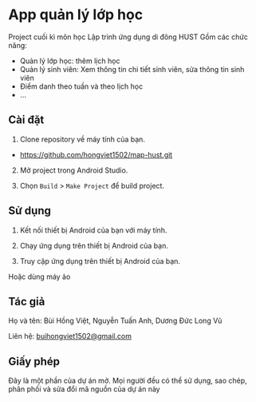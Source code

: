 # App quản lý lớp học

Project cuối kì môn học Lập trình ứng dụng di đông HUST
Gồm các chức năng: 
- Quản lý lớp học: thêm lịch học
- Quản lý sinh viên: Xem thông tin chi tiết sinh viên, sửa thông tin sinh viên
- Điểm danh theo tuần và theo lịch học
- ...

## Cài đặt

1. Clone repository về máy tính của bạn.
- https://github.com/hongviet1502/map-hust.git
2. Mở project trong Android Studio.

3. Chọn `Build` > `Make Project` để build project.

## Sử dụng

1. Kết nối thiết bị Android của bạn với máy tính.

2. Chạy ứng dụng trên thiết bị Android của bạn.

3. Truy cập ứng dụng trên thiết bị Android của bạn.

Hoặc dùng máy ảo


## Tác giả

Họ và tên: Bùi Hồng Việt, Nguyễn Tuấn Anh, Dương Đức Long Vũ

Liên hệ: buihongviet1502@gmail.com

## Giấy phép

Đây là một phần của dự án mở. Mọi người đều có thể sử dụng, sao chép, phân phối và sửa đổi mã nguồn của dự án này
